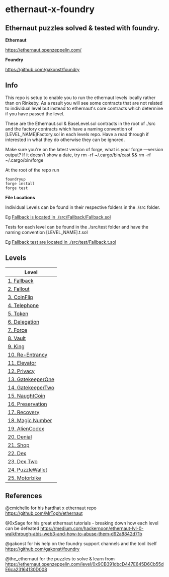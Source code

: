 # ethernaut-x-foundry

## Ethernaut puzzles solved & tested with foundry.

**Ethernaut**

https://ethernaut.openzeppelin.com/

**Foundry**

https://github.com/gakonst/foundry


## Info

This repo is setup to enable you to run the ethernaut levels locally rather than on Rinkeby. As a result you will see some contracts that are not related to individual level but instead to ethernaut's core contracts which determine if you have passed the level. 

These are the Ethernaut.sol & BaseLevel.sol contracts in the root of ./src and the factory contracts which have a naming convention of [LEVEL_NAME]Factory.sol in each levels repo. Have a read through if interested in what they do otherwise they can be ignored.


Make sure you're on the latest version of forge, what is your forge —version output? 
If it doesn’t show a date, try rm -rf ~/.cargo/bin/cast && rm -rf ~/.cargo/bin/forge


At the root of the repo run

```
foundryup 
forge install 
forge test
```

**File Locations**

Individual Levels can be found in their respective folders in the ./src folder.  

Eg [Fallback is located in ./src/Fallback/Fallback.sol](src/Fallback/Fallback.sol)


Tests for each level can be found in the ./src/test folder and have the naming convention [LEVEL_NAME].t.sol 

Eg [Fallback test are located in ./src/test/Fallback.t.sol](src/test/Fallback.t.sol)


## Levels

| Level | 
| ------------- |
| [1. Fallback](src/Fallback) |
| [2. Fallout](src/Fallout) |
| [3. CoinFlip](src/CoinFlip) |
| [4. Telephone](src/Telephone) |
| [5. Token](src/Token) |
| [6. Delegation](src/Delegation) |
| [7. Force](src/Force) |
| [8. Vault](src/Vault) |
| [9. King](src/King) |
| [10. Re-Entrancy](src/Reentrance) |
| [11. Elevator](src/Elevator) |
| [12. Privacy](src/Privacy) |
| [13. GatekeeperOne](src/GatekeeperOne) |
| [14. GatekeeperTwo](src/GatekeeperTwo) |
| [15. NaughtCoin](src/NaughtCoin) |
| [16. Preservation](src/Preservation) |
| [17. Recovery](src/Recovery) |
| [18. Magic Number](src/MagicNum) |
| [19. AlienCodex](src/AlienCodex) |
| [20. Denial](src/Denial) |
| [21. Shop](src/Shop) |
| [22. Dex](src/Dex) |
| [23. Dex Two](src/DexTwo) |
| [24. PuzzleWallet](src/PuzzleWallet) |
| [25. Motorbike](src/Motorbike) |

## References

@cmichelio for his hardhat x ethernaut repo
https://github.com/MrToph/ethernaut

@0xSage for his great ethernaut tutorials - breaking down how each level can be defeated
https://medium.com/hackernoon/ethernaut-lvl-0-walkthrough-abis-web3-and-how-to-abuse-them-d92a8842d71b

@gakonst for his help on the foundry support channels and the tool itself
https://github.com/gakonst/foundry

@the_ethernaut for the puzzles to solve & learn from
https://ethernaut.openzeppelin.com/level/0x9CB391dbcD447E645D6Cb55dE6ca23164130D008



